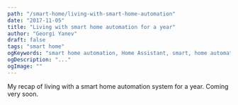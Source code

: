 ```yaml
---
path: "/smart-home/living-with-smart-home-automation"
date: "2017-11-05"
title: "Living with smart home automation for a year"
author: "Georgi Yanev"
draft: false
tags: "smart home"
ogKeywords: "smart home automation, Home Assistant, smart, home automation, ..."
ogDescription: "..."
ogImage: ""
---
```


My recap of living with a smart home automation system for a year. Coming very soon.

[0]: Linkslist
[1]: https://goo.gl/socvNb